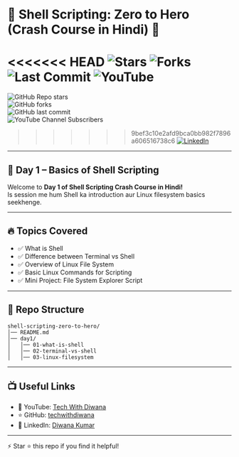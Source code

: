 # 🐚 Shell Scripting: Zero to Hero (Crash Course in Hindi) 🚀  

<<<<<<< HEAD
![Stars](https://img.shields.io/github/stars/techwithdiwana/shell-scripting-zero-to-hero?style=for-the-badge) 
![Forks](https://img.shields.io/github/forks/techwithdiwana/shell-scripting-zero-to-hero?style=for-the-badge) 
![Last Commit](https://img.shields.io/github/last-commit/techwithdiwana/shell-scripting-zero-to-hero?style=for-the-badge) 
![YouTube](https://img.shields.io/youtube/channel/subscribers/YOUR_CHANNEL_ID?style=for-the-badge&logo=youtube&label=YouTube%20Subscribers) 
=======
![GitHub Repo stars](https://img.shields.io/github/stars/techwithdiwana/shell-scripting-zero-to-hero?style=for-the-badge)  
![GitHub forks](https://img.shields.io/github/forks/techwithdiwana/shell-scripting-zero-to-hero?style=for-the-badge)  
![GitHub last commit](https://img.shields.io/github/last-commit/techwithdiwana/shell-scripting-zero-to-hero?style=for-the-badge)  
![YouTube Channel Subscribers](https://img.shields.io/youtube/channel/subscribers/UCJ95klW2YIbpW0_9bXxjZ0Q?style=for-the-badge&logo=youtube&label=YouTube%20Subscribers)  
>>>>>>> 9bef3c10e2afd9bca0bb982f7896a606516738c6
[![LinkedIn](https://img.shields.io/badge/LinkedIn-Diwana%20Kumar-blue?style=for-the-badge&logo=linkedin)](https://www.linkedin.com/in/diwana-kumar-418592128/)  

---

## 📅 Day 1 – Basics of Shell Scripting  

Welcome to **Day 1 of Shell Scripting Crash Course in Hindi!**  
Is session me hum Shell ka introduction aur Linux filesystem basics seekhenge.  

---

## 🔥 Topics Covered  
- ✅ What is Shell  
- ✅ Difference between Terminal vs Shell  
- ✅ Overview of Linux File System  
- ✅ Basic Linux Commands for Scripting  
- ✅ Mini Project: File System Explorer Script  

---

## 📂 Repo Structure  
```
shell-scripting-zero-to-hero/
│── README.md
│── day1/
│   │── 01-what-is-shell
│   │── 02-terminal-vs-shell
│   │── 03-linux-filesystem
```

---

## 📺 Useful Links  
- 🎥 YouTube: [Tech With Diwana](https://www.youtube.com/@TechWithDiwana)  
- ⭐ GitHub: [techwithdiwana](https://github.com/techwithdiwana)  
- 🔗 LinkedIn: [Diwana Kumar](https://www.linkedin.com/in/diwana-kumar-418592128/)  

---

⚡ Star ⭐ this repo if you find it helpful!
